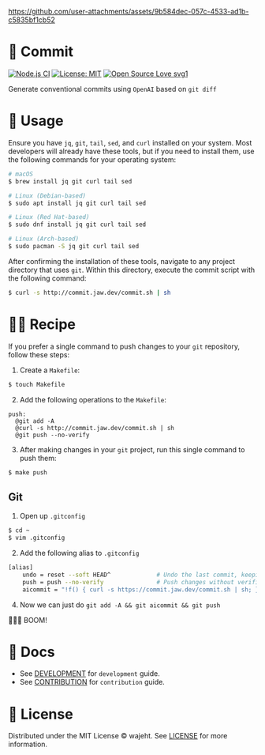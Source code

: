 https://github.com/user-attachments/assets/9b584dec-057c-4533-ad1b-c5835bf1cb52

# 🤖 Commit

[![Node.js CI](https://github.com/wajeht/commit/actions/workflows/ci.yml/badge.svg?branch=node)](https://github.com/wajeht/commit/actions/workflows/ci.yml) [![License: MIT](https://img.shields.io/badge/License-MIT-blue.svg)](https://github.com/wajeht/commit/blob/main/LICENSE) [![Open Source Love svg1](https://badges.frapsoft.com/os/v1/open-source.svg?v=103)](https://github.com/wajeht/commit)

Generate conventional commits using `OpenAI` based on `git diff`

# 📖 Usage

Ensure you have `jq`, `git`, `tail`, `sed`, and `curl` installed on your system. Most developers will already have these tools, but if you need to install them, use the following commands for your operating system:

```bash
# macOS
$ brew install jq git curl tail sed

# Linux (Debian-based)
$ sudo apt install jq git curl tail sed

# Linux (Red Hat-based)
$ sudo dnf install jq git curl tail sed

# Linux (Arch-based)
$ sudo pacman -S jq git curl tail sed
```

After confirming the installation of these tools, navigate to any project directory that uses `git`. Within this directory, execute the commit script with the following command:

```bash
$ curl -s http://commit.jaw.dev/commit.sh | sh
```

# 🧑‍🍳 Recipe

If you prefer a single command to push changes to your `git` repository, follow these steps:

1. Create a `Makefile`:

```bash
$ touch Makefile
```

2. Add the following operations to the `Makefile`:

```make
push:
  @git add -A
  @curl -s http://commit.jaw.dev/commit.sh | sh
  @git push --no-verify
```

3. After making changes in your `git` project, run this single command to push them:

```bash
$ make push
```

## Git
1. Open up `.gitconfig`
```bash
$ cd ~
$ vim .gitconfig
```
2. Add the following alias to `.gitconfig`
```bash
[alias]
	undo = reset --soft HEAD^             # Undo the last commit, keeping changes staged
	push = push --no-verify               # Push changes without verification
	aicommit = "!f() { curl -s https://commit.jaw.dev/commit.sh | sh; }; f"
```
4. Now we can just do `git add -A && git aicommit && git push`

💋🎤👋 BOOM!

# 📑 Docs

- See [DEVELOPMENT](./docs/development.md) for `development` guide.
- See [CONTRIBUTION](./docs/contribution.md) for `contribution` guide.

# 📜 License

Distributed under the MIT License © wajeht. See [LICENSE](./LICENSE) for more information.

